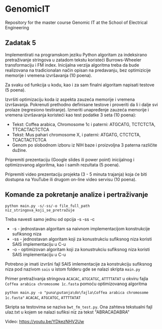 # GenomicIT

Repository for the master course Genomic IT at the School of Electrical Engineering

## Zadatak 5
Implementirati na programskom jeziku Python algoritam za indeksirano pretraživanje stringova u zatadom tekstu koristeći Burrows-Wheeler transformaciju i FM index. Inicijalna verzija algoritma treba da bude realizovana na tradicionalan način opisan na predavanju, bez optimizicije memorije i vremena izvršavanja (10 poena).

Za svaku od funkcija u kodu, kao i za sam finalni algoritam napisati testove (5 poena).

Izvršiti optimizaciju koda iz aspekta zauzeća memorije i vremena izvršavanja. Pokrenuti prethodno definisane testove i proveriti da li i dalje svi prolaze (regresiono testiranje). Izmeriti unapređenje zauzeća memorije i vremena izvršavanja koristeći kao test podatke 3 seta (10 poena):
* Tekst: Coffea arabica, Chromosome 1c i paterni: ATGCATG, TCTCTCTA, TTCACTACTCTCA
* Tekst: Mus pahari chromosome X, i paterni: ATGATG, CTCTCTA, TCACTACTCTCA
* Genom po slobodnom izboru iz NIH baze i proizvoljna 3 paterna različite dužine.

Pripremiti prezentaciju (Google slides ili power point) inicijalnog i optimizovanog algoritma, kao i samih rezultata (5 poena).

Pripremiti video prezentaciju projekta (3 - 5 minuta trajanja) koja će biti dostupna na YouTube ili drugom on-line video servisu (10 poena).

## Komande za pokretanje analize i pertraživanje

`python main.py -s/-ss/-o file_full_path niz_stringova_koji_se_pretražuje`

Treba navesti samo jednu od opcija -s -ss -c
* -s - jednostavan algoritam sa naivnom implementacijom konstrukcije sufiksnog niza
* -ss - jednostavan algoritam koji za konustrukciu sufiksnog niza koristi SAIS implementaciju u C-u
* -o - optimizovan algoritam koji za konustrukciu sufiksnog niza koristi SAIS implementaciju u C-u

Potrebno je imati izvršni fajl SAIS imlementacije za konstrukciju sufiksnog niza pod nazivom `sais` u istom folderu gde se nalazi skripta `main.py`

Primer pretraživanja stringova `ACACAC`, `ATGCATGC`, `ATTTTATAT` u okviru fajla `Coffea arabica chromosome 1c.fasta` pomoću optimizovanog algoritma

`python main.py -o "puna\putanja\do\fajla\Coffea arabica chromosome 1c.fasta"` `ACACAC`, `ATGCATGC`, `ATTTTATAT`

Skripta sa testovima se naziva `bwt_fm_test.py`. Ona zahteva tekstualni fajl ulaz.txt u kojem se nalazi sufiksi niz za tekst "ABRACADABRA"

Video: https://youtu.be/YDkezNHV2Uw 
